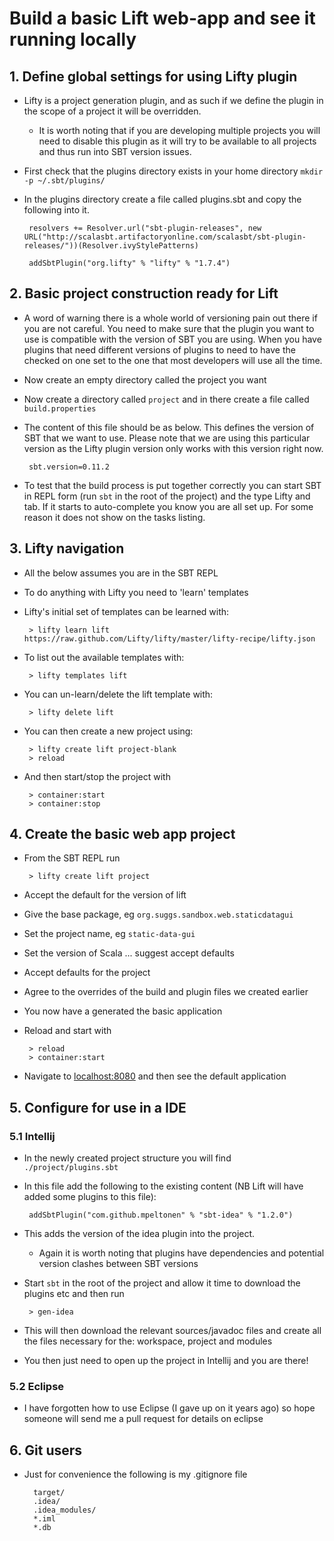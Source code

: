 # Build a basic Lift web-app and see it running locally

## 1. Define global settings for using Lifty plugin

 - Lifty is a project generation plugin, and as such if we define the plugin in the scope of a project it will be overridden.
	- It is worth noting that if you are developing multiple projects you will need to disable this plugin as it will try to be available to all projects and thus run into SBT version issues.
 - First check that the plugins directory exists in your home directory `mkdir -p ~/.sbt/plugins/`
 - In the plugins directory create a file called plugins.sbt and copy the following into it.

        resolvers += Resolver.url("sbt-plugin-releases", new URL("http://scalasbt.artifactoryonline.com/scalasbt/sbt-plugin-releases/"))(Resolver.ivyStylePatterns)

        addSbtPlugin("org.lifty" % "lifty" % "1.7.4")

## 2. Basic project construction ready for Lift

 - A word of warning there is a whole world of versioning pain out there if you are not careful.  You need to make sure that the plugin you want to use is compatible with the version of SBT you are using.  When you have plugins that need different versions of plugins to need to have the checked on one set to the one that most developers will use all the time.
 - Now create an empty directory called the project you want
 - Now create a directory called `project` and in there create a file called `build.properties`
 - The content of this file should be as below.  This defines the version of SBT that we want to use.  Please note that we are using this particular version as the Lifty plugin version only works with this version right now.

        sbt.version=0.11.2

  - To test that the build process is put together correctly you can start SBT in REPL form (run `sbt` in the root of the project) and the type Lifty and tab.  If it starts to auto-complete you know you are all set up.  For some reason it does not show on the tasks listing.

## 3. Lifty navigation

 - All the below assumes you are in the SBT REPL
 - To do anything with Lifty you need to 'learn' templates
 - Lifty's initial set of templates can be learned with:

        > lifty learn lift https://raw.github.com/Lifty/lifty/master/lifty-recipe/lifty.json

 - To list out the available templates with:

        > lifty templates lift

 - You can un-learn/delete the lift template with:

        > lifty delete lift

 - You can then create a new project using:

        > lifty create lift project-blank
        > reload

 - And then start/stop the project with

        > container:start 
        > container:stop

## 4. Create the basic web app project

 - From the SBT REPL run

        > lifty create lift project

 - Accept the default for the version of lift
 - Give the base package, eg `org.suggs.sandbox.web.staticdatagui`
 - Set the project name, eg `static-data-gui`
 - Set the version of Scala ... suggest accept defaults
 - Accept defaults for the project
 - Agree to the overrides of the build and plugin files we created earlier
 - You now have a generated the basic application
 - Reload and start with

        > reload
        > container:start

 - Navigate to [localhost:8080](http://localhost:8080) and then see the default application

## 5. Configure for use in a IDE
### 5.1 Intellij
 - In the newly created project structure you will find `./project/plugins.sbt`
 - In this file add the following to the existing content (NB Lift will have added some plugins to this file):

        addSbtPlugin("com.github.mpeltonen" % "sbt-idea" % "1.2.0")

 - This adds the version of the idea plugin into the project.
	- Again it is worth noting that plugins have dependencies and potential version clashes between SBT versions
 - Start `sbt` in the root of the project and allow it time to download the plugins etc and then run

        > gen-idea

 - This will then download the relevant sources/javadoc files and create all the files necessary for the: workspace, project and modules
 - You then just need to open up the project in Intellij and you are there!

### 5.2 Eclipse
 - I have forgotten how to use Eclipse (I gave up on it years ago) so hope someone will send me a pull request for details on eclipse

## 6. Git users

- Just for convenience the following is my .gitignore file

        target/
        .idea/
        .idea_modules/
        *.iml
        *.db
